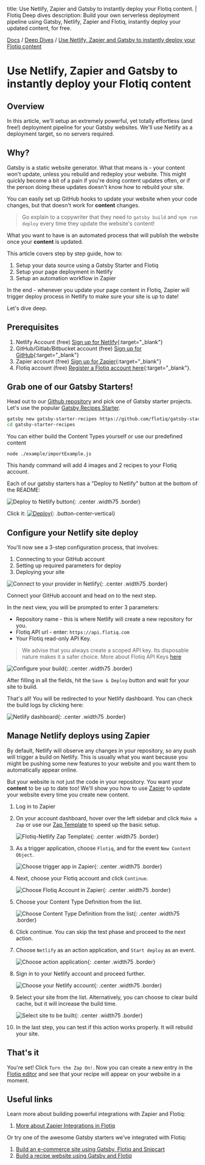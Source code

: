 title: Use Netlify, Zapier and Gatsby to instantly deploy your Flotiq content. | Flotiq Deep dives
description: Build your own serverless deployment pipeline using Gatsby, Netlify, Zapier and Flotiq, instantly deploy your updated content, for free.

<div class="breadcrumbs">
<a href="/">Docs</a> / <a href="/Deep-Dives/">Deep Dives</a> / <a href="/Deep-Dives/netlify-zapier-gatsby-serverless-deployment-pipeline/">Use Netlify, Zapier and Gatsby to instantly deploy your Flotiq content</a>
</div>

# Use Netlify, Zapier and Gatsby to instantly deploy your Flotiq content

## Overview

In this article, we'll setup an extremely powerful, yet totally effortless (and free!) deployment pipeline for your Gatsby websites. We'll use Netlify as a deployment target, so no servers required.

## Why?

Gatsby is a static website generator. What that means is - your content won't update, unless you rebuild and redeploy your website. This might quickly become a bit of a pain if you're doing content updates often, or if the person doing these updates doesn't know how to rebuild your site.

You can easily set up GitHub hooks to update your website when your code changes, but that doesn't work for **content** changes.

> Go explain to a copywriter that they need to `gatsby build` and `npm run deploy` every time they update the website's content!

What you want to have is an automated process that will publish the website once your **content** is updated.

This article covers step by step guide, how to: 

1. Setup your data source using a Gatsby Starter and Flotiq
2. Setup your page deployment in Netlify
3. Setup an automation workflow in Zapier

In the end - whenever you update your page content in Flotiq, Zapier will trigger deploy process in Netlify to make sure your site is up to date!



Let's dive deep.

## Prerequisites

1. Netlify Account (free) [Sign up for Netlify](https://app.netlify.com/signup){:target="_blank"}
2. GitHub/Gitlab/Bitbucket account (free) [Sign up for GitHub](https://github.com/join){:target="_blank"}
3. Zapier account (free) [Sign up for Zapier](https://zapier.com/sign-up/){:target="_blank"}
4. Flotiq account (free) [Register a Flotiq account here](https://editor.flotiq.com/register.html){:target="_blank"}.

## Grab one of our Gatsby Starters!

Head out to our [Github repository](https://github.com/flotiq) and pick one of Gatsby starter projects. Let's use the popular [Gatsby Recipes Starter](https://github.com/flotiq/gatsby-starter-recipes). 

```bash
gatsby new gatsby-starter-recipes https://github.com/flotiq/gatsby-starter-recipes.git
cd gatsby-starter-recipes
```

You can either build the Content Types yourself or use our predefined content

```
node ./example/importExample.js
```

This handy command will add 4 images and 2 recipes to your Flotiq account.


Each of our gatsby starters has a "Deploy to Netlify" button at the bottom of the README:

![Deploy to Netlify button](images/serverless-deployment-pipeline/github-1.png){: .center .width75 .border}

Click it: [![Deploy](https://www.netlify.com/img/deploy/button.svg)](https://app.netlify.com/start/deploy?repository=https://github.com/flotiq/gatsby-starter-recipes){: .button-center-vertical}

## Configure your Netlify site deploy

You'll now see a 3-step configuration process, that involves:

1. Connecting to your GitHub account
2. Setting up required parameters for deploy
3. Deploying your site

![Connect to your provider in Netlify](images/serverless-deployment-pipeline/netlify-1.png){: .center .width75 .border}

Connect your GitHub account and head on to the next step.

In the next view, you will be prompted to enter 3 parameters:

* Repository name - this is where Netlify will create a new repository for you.
* Flotiq API url - enter: `https://api.flotiq.com`
* Your Flotiq read-only API Key.

> We advise that you always create a scoped API key. Its disposable nature makes it a safer choice. More about Flotiq API Keys [here](https://flotiq.com/docs/API/)

![Configure your build](images/serverless-deployment-pipeline/netlify-2.png){: .center .width75 .border}


After filling in all the fields, hit the `Save & Deploy` button and wait for your site to build.

That's all! You will be redirected to your Netlify dashboard. You can check the build logs by clicking here:

![Netlify dashboard](images/serverless-deployment-pipeline/netlify-3.png){: .center .width75 .border}

## Manage Netlify deploys using Zapier

By default, Netlify will observe any changes in your repository, so any push will trigger a build on Netlify. This is usually what you want because you might be pushing some new features to your website and you want them to automatically appear online.  

But your website is not just the code in your repository. You want your **content** to be up to date too! We'll show you how to use [Zapier](https://zapier.com) to update your website every time you create new content.

1. Log in to Zapier
2. On your account dashboard, hover over the left sidebar and click `Make a Zap` or use our [Zap Template](https://zapier.com/apps/flotiq/integrations/netlify/137950/deploy-your-netlify-site-when-new-content-objects-are-created-in-flotiq) to speed up the basic setup.

    ![Flotiq-Netlify Zap Template](images/serverless-deployment-pipeline/zapier-7.png){: .center .width75 .border}

3. As a trigger application, choose `Flotiq`, and for the event `New Content Object`.

    ![Choose trigger app in Zapier](images/serverless-deployment-pipeline/zapier-1.png){: .center .width75 .border}

4. Next, choose your Flotiq account and click `Continue`. 

    ![Choose Flotiq Account in Zapier](images/serverless-deployment-pipeline/zapier-2.png){: .center .width75 .border}


5. Choose your Content Type Definition from the list.

    ![Choose Content Type Definition from the list](images/serverless-deployment-pipeline/zapier-3.png){: .center .width75 .border}

6. Click continue. You can skip the test phase and proceed to the next action.

7. Choose `Netlify` as an action application, and `Start deploy` as an event.

    ![Choose action application](images/serverless-deployment-pipeline/zapier-4.png){: .center .width75 .border}

8. Sign in to your Netlify account and proceed further.

    ![Choose your Netlify account](images/serverless-deployment-pipeline/zapier-5.png){: .center .width75 .border}

9. Select your site from the list. Alternatively, you can choose to clear build cache, but it will increase the build time.

    ![Select site to be built](images/serverless-deployment-pipeline/zapier-6.png){: .center .width75 .border}

10. In the last step, you can test if this action works properly. It will rebuild your site.


## That's it
You're set! Click `Turn the Zap On!`. Now you can create a new entry in the [Flotiq editor](https://editor.flotiq.com) and see that your recipe will appear on your website in a moment.

## Useful links
Learn more about building powerful integrations with Zapier and Flotiq:

1. [More about Zapier Integrations in Flotiq](https://flotiq.com/docs/API/zapier/)

Or try one of the awesome Gatsby starters we've integrated with Flotiq:

1. [Build an e-commerce site using Gatsby, Flotiq and Snipcart](https://dev.to/flotiq/build-an-e-commerce-site-with-gatsby-and-snipcart-3jpg)
2. [Build a recipe website using Gatsby and Flotiq](https://dev.to/flotiq/building-a-recipes-website-using-gatsby-and-flotiq-2b3a)







